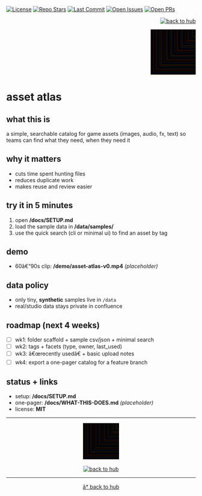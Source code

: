 ﻿<!-- LS BADGES START -->
<p align="left">
  <a href="https://github.com/ludus-scrinium/asset-atlas/blob/main/LICENSE"><img alt="License" src="https://img.shields.io/github/license/ludus-scrinium/asset-atlas"></a>
  <a href="https://github.com/ludus-scrinium/asset-atlas"><img alt="Repo Stars" src="https://img.shields.io/github/stars/ludus-scrinium/asset-atlas"></a>
  <a href="https://github.com/ludus-scrinium/asset-atlas/commits/main"><img alt="Last Commit" src="https://img.shields.io/github/last-commit/ludus-scrinium/asset-atlas"></a>
  <a href="https://github.com/ludus-scrinium/asset-atlas/issues"><img alt="Open Issues" src="https://img.shields.io/github/issues/ludus-scrinium/asset-atlas"></a>
  <a href="https://github.com/ludus-scrinium/asset-atlas/pulls"><img alt="Open PRs" src="https://img.shields.io/github/issues-pr/ludus-scrinium/asset-atlas"></a>
</p>
<!-- LS BADGES END -->
<p align="right">
  <a href="https://github.com/ludus-scrinium/ludus-scrinium-hub">
    <img src="https://img.shields.io/badge/â†%20back%20to%20hub-111?style=for-the-badge" alt="back to hub">
  </a>
</p>

<p align="right">
  <img src="./docs/heropfp.png" alt="asset atlas" width="120">
</p>

# asset atlas

## what this is
a simple, searchable catalog for game assets (images, audio, fx, text) so teams can find what they need, when they need it

## why it matters
- cuts time spent hunting files
- reduces duplicate work
- makes reuse and review easier

## try it in 5 minutes
1)  open **/docs/SETUP.md**  
2)  load the sample data in **/data/samples/**  
3)  use the quick search (cli or minimal ui) to find an asset by tag

## demo
- 60â€“90s clip: **/demo/asset-atlas-v0.mp4** *(placeholder)*

## data policy
- only tiny, **synthetic** samples live in `/data`
- real/studio data stays private in confluence

## roadmap (next 4 weeks)
- [ ] wk1: folder scaffold + sample csv/json + minimal search
- [ ] wk2: tags + facets (type, owner, last_used)
- [ ] wk3: â€œrecently usedâ€ + basic upload notes
- [ ] wk4: export a one-pager catalog for a feature branch

## status + links
- setup: **/docs/SETUP.md**
- one-pager: **/docs/WHAT-THIS-DOES.md** *(placeholder)*
- license: **MIT**

---

<p align="center">
  <img src="./docs/heropfp.png" alt="asset atlas" width="96">
</p>

<p align="center">
  <a href="https://github.com/ludus-scrinium/ludus-scrinium-hub">
    <img src="https://img.shields.io/badge/â†%20back%20to%20hub-111?style=for-the-badge" alt="back to hub">
  </a>
</p>


---

<p align="center"><a href="https://github.com/ludus-scrinium/ludus-scrinium-hub">â† back to hub</a></p>

